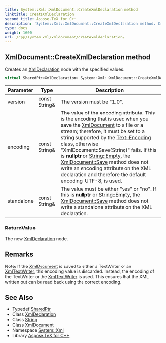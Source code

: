 ```yaml
---
title: System::Xml::XmlDocument::CreateXmlDeclaration method
linktitle: CreateXmlDeclaration
second_title: Aspose.TeX for C++
description: 'System::Xml::XmlDocument::CreateXmlDeclaration method. Creates an XmlDeclaration node with the specified values in C++.'
type: docs
weight: 1600
url: /cpp/system.xml/xmldocument/createxmldeclaration/
---
```

## XmlDocument::CreateXmlDeclaration method


Creates an [XmlDeclaration](../../xmldeclaration/) node with the specified values.

```cpp
virtual SharedPtr<XmlDeclaration> System::Xml::XmlDocument::CreateXmlDeclaration(const String &version, const String &encoding, const String &standalone)
```


| Parameter | Type | Description |
| --- | --- | --- |
| version | const String\& | The version must be "1.0". |
| encoding | const String\& | The value of the encoding attribute. This is the encoding that is used when you save the [XmlDocument](../) to a file or a stream; therefore, it must be set to a string supported by the [Text::Encoding](../../../system.text/encoding/) class, otherwise "XmlDocument::Save(String)" fails. If this is **nullptr** or [String::Empty](../../../system/string/empty/), the [XmlDocument::Save](../save/) method does not write an encoding attribute on the XML declaration and therefore the default encoding, UTF-8, is used. |
| standalone | const String\& | The value must be either "yes" or "no". If this is **nullptr** or [String::Empty](../../../system/string/empty/), the [XmlDocument::Save](../save/) method does not write a standalone attribute on the XML declaration. |

### ReturnValue

The new [XmlDeclaration](../../xmldeclaration/) node.
## Remarks



Note: If the [XmlDocument](../) is saved to either a TextWriter or an [XmlTextWriter](../../xmltextwriter/), this encoding value is discarded. Instead, the encoding of the TextWriter or the [XmlTextWriter](../../xmltextwriter/) is used. This ensures that the XML written out can be read back using the correct encoding. 
## See Also

* Typedef [SharedPtr](../../../system/sharedptr/)
* Class [XmlDeclaration](../../xmldeclaration/)
* Class [String](../../../system/string/)
* Class [XmlDocument](../)
* Namespace [System::Xml](../../)
* Library [Aspose.TeX for C++](../../../)
